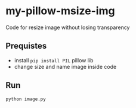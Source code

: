 # my-pillow-msize-img
Code for resize image without losing transparency 

## Prequistes 

- install `pip install PIL` pillow lib
- change size and name image inside code

## Run

``` python
python image.py
```
